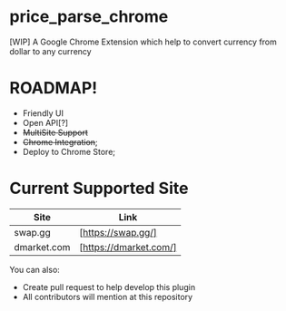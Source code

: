 # price_parse_chrome
[WIP] A Google Chrome Extension which help to convert currency from dollar to any currency

# ROADMAP!

  - Friendly UI
  - Open API[?]
  - ~~MultiSite Support~~
  - ~~Chrome Integration~~;
  - Deploy to Chrome Store;
  
# Current Supported Site
  
| Site | Link |
| ------ | ------ |
| swap.gg | [https://swap.gg/] |
| dmarket.com | [https://dmarket.com/] |

You can also:
  - Create pull request to help develop this plugin
  - All contributors will mention at this repository

